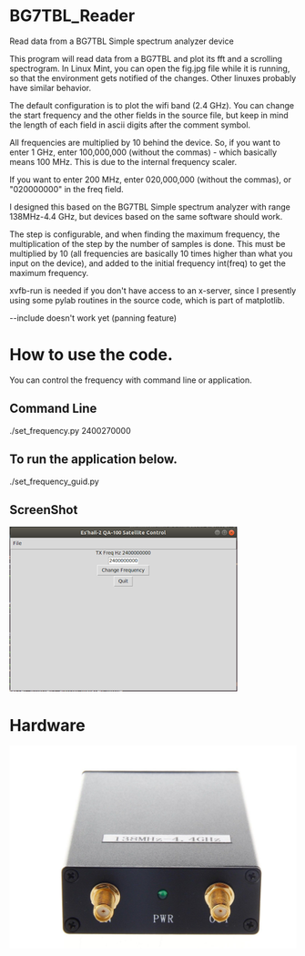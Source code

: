 # BG7TBL_Reader
Read data from a BG7TBL Simple spectrum analyzer device

This program will read data from a BG7TBL and plot its fft and a scrolling spectrogram. In Linux Mint, you can open the fig.jpg file while it is running, so that the environment gets notified of the changes. Other linuxes probably have similar behavior. 

The default configuration is to plot the wifi band (2.4 GHz). You can change the start frequency and the other fields in the source file, but keep in mind the length of each field in ascii digits after the comment symbol.

All frequencies are multiplied by 10 behind the device. So, if you want to enter 1 GHz, enter 100,000,000 (without the commas) - which basically means 100 MHz. This is due to the internal frequency scaler.

If you want to enter 200 MHz, enter 020,000,000 (without the commas), or "020000000" in the freq field.

I designed this based on the BG7TBL Simple spectrum analyzer with range 138MHz-4.4 GHz, but devices based on the same software should work.

The step is configurable, and when finding the maximum frequency, the multiplication of the step by the number of samples is done. This must be multiplied by 10 (all frequencies are basically 10 times higher than what you input on the device), and added to the initial frequency int(freq) to get the maximum frequency.

xvfb-run is needed if you don't have access to an x-server, since I presently using some pylab routines in the source code, which is part of matplotlib.

--include doesn't work yet (panning feature)
# How to use the code.
You can control the frequency with command line or application.
## Command Line<br>
./set_frequency.py 2400270000<br>
## To run the application below.<br>
./set_frequency_guid.py<br>
## ScreenShot<br>

![QO-100 Local Oscillator](images/Signal_generator_1.png?raw=true "QO-100 Local Oscillator")<br>


# Hardware
![Local Oscillator](images/138MHz_4_4GHz_USB_SMA_5.jpg?raw=true "ADF4350 usb LO ")<br>
